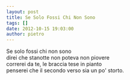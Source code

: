 ```yaml
---
layout: post
title: Se Solo Fossi Chi Non Sono
tags: []
date: 2012-10-15 19:03:00
author: pietro
---
```

Se solo fossi chi non sono<br/>direi che stanotte non poteva non piovere<br/>correrei da te, le braccia tese in pianto<br/>penserei che il secondo verso sia un po' storto.
